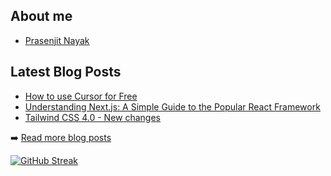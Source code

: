 ## About me
- [Prasenjit Nayak](https://prasen.dev) <br>



## Latest Blog Posts
<!-- BLOG-POSTS:START -->
- [How to use Cursor for Free](https://github.com/StarKnightt/prasendev/blog/cursor-free)
- [Understanding Next.js: A Simple Guide to the Popular React Framework](https://github.com/StarKnightt/prasendev/blog/next-js-workflow)
- [Tailwind CSS 4.0 - New changes](https://github.com/StarKnightt/prasendev/blog/tailwindcss-4.0)

➡️ [Read more blog posts](https://prasen.dev/blog)
<!-- BLOG-POSTS:END -->
[![GitHub Streak](https://streak-stats.demolab.com?user=StarKnightt&theme=dark&hide_total_contributions=true&hide_current_streak=true)](https://git.io/streak-stats)

<!-- End of the README files :) --!>

